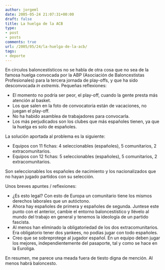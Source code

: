 ```yaml
---
author: jorgeml
date: 2005-05-24 21:07:31+00:00
draft: false
title: La huelga de la ACB
type: 
- post
- posts
comments: true
url: /2005/05/24/la-huelga-de-la-acb/
tags:
- deporte
---
```


En círculos baloncestísticos no se habla de otra cosa que no sea de la famosa huelga convocada por la ABP (Asociación de Baloncestistas Profesionales) para la tercera jornada de play-offs, y que ha sido desconvocada _in extremis_. Pequeñas reflexiones:

* El momento no podría ser peor, el play-off, cuando la gente presta más atención al basket.
* Los que salen en la foto de convocatoria están de vacaciones, no juegan el play-off.
* No ha habido asamblea de trabajadores para convocarla.
* Los más perjudicados son los clubes que más españoles tienen, ya que la huelga es solo de españoles.

La solución aportada al problema es la siguiente:

* Equipos con 11 fichas: 4 seleccionables (españoles), 5 comunitarios, 2 extracomunitarios.
* Equipos con 12 fichas: 5 seleccionables (españoles), 5 comunitarios, 2 extracomunitarios.

Son seleccionables los españoles de nacimiento y los nacionalizados que no hayan jugado partidos con su selección.

Unos breves apuntes / reflexiones:

* ¿Es esto legal? Con esto de Europa un comunitario tiene los mismos derechos laborales que un autóctono.
* Ahora hay españoles de primera y españoles de segunda. Juntese este punto con el anterior, cambie el entorno baloncestístico y llévelo al mundo del trabajo en general y tenemos la ideología de un partido fascista.
* Al menos han eliminado la obligatoriedad de los dos extracomunitarios. Era obligatorio tener dos yankees, no podías jugar con todo españoles.
* Creo que se sobreprotege al jugador español. En un equipo deben jugar los mejores, independientemente del pasaporte, tal y como se hace en la Euroliga.

En resumen, me parece una meada fuera de tiesto digna de mención. Al menos habrá baloncesto.
